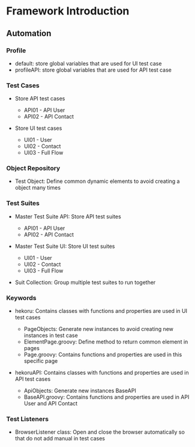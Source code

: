 
# **Framework Introduction**

## **Automation**

### Profile
- default: store global variables that are used for UI test case
- profileAPI: store global variables that are used for API test case


###  **Test Cases**
- Store API test cases
   + API01 - API User
   + API02 - API Contact

- Store UI test cases
   + UI01 - User
   + UI02 - Contact
   + UI03 - Full Flow


###  **Object Repository**
- Test Object: Define common dynamic elements to avoid creating a object many times


### **Test Suites**
- Master Test Suite API: Store API test suites
   + API01 - API User
   + API02 - API Contact

- Master Test Suite UI: Store UI test suites
   + UI01 - User
   + UI02 - Contact
   + UI03 - Full Flow
   
- Suit Collection: Group multiple test suites to run together


###  **Keywords**
- hekoru: Contains classes with functions and properties are used in UI test cases
   + PageObjects: Generate new instances to avoid creating new instances in test case
   + ElementPage.groovy: Define method to return common element in pages
   + <specificPage>Page.groovy: Contains functions and properties are used in this specific page

- hekoruAPI: Contains classes with functions and properties are used in API test cases
   + ApiObjects: Generate new instances BaseAPI
   + BaseAPI.groovy: Contains functions and properties are used in API User and API Contact


###  **Test Listeners**
- BrowserListener class: Open and close the browser automatically so that do not add manual in test cases
